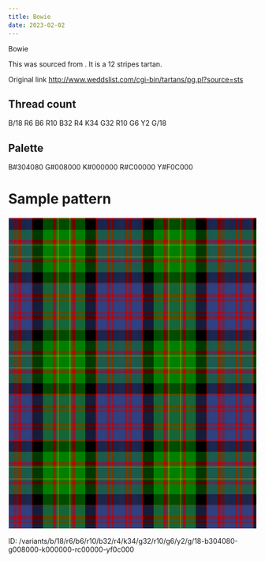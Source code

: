 ```yaml
---
title: Bowie
date: 2023-02-02
---
```

Bowie

This was sourced from <no value>.  It is a 12 stripes tartan.

Original link http://www.weddslist.com/cgi-bin/tartans/pg.pl?source=sts

## Thread count
B/18 R6 B6 R10 B32 R4 K34 G32 R10 G6 Y2 G/18

## Palette
B#304080 G#008000 K#000000 R#C00000 Y#F0C000

# Sample pattern

![Tartan detail](tartan.png "B/18 R6 B6 R10 B32 R4 K34 G32 R10 G6 Y2 G/18 tartan")

ID: /variants/b/18/r6/b6/r10/b32/r4/k34/g32/r10/g6/y2/g/18-b304080-g008000-k000000-rc00000-yf0c000